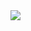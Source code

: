 <img src="https://www.google.com/url?sa=i&url=https%3A%2F%2Fwww.sennder.com%2Ftech%2Fdesigning-microservices-components-using-hexagonal-architecture&psig=AOvVaw3ItZXzOzvaZwiakpuJLq8S&ust=1705481038286000&source=images&cd=vfe&opi=89978449&ved=0CBIQjRxqFwoTCNistZPC4YMDFQAAAAAdAAAAABAD](https://a.storyblok.com/f/174762/1170x671/a12a02f518/sennder_arq_hexagonal-hexa-1-drawio.png)https://a.storyblok.com/f/174762/1170x671/a12a02f518/sennder_arq_hexagonal-hexa-1-drawio.png" >

